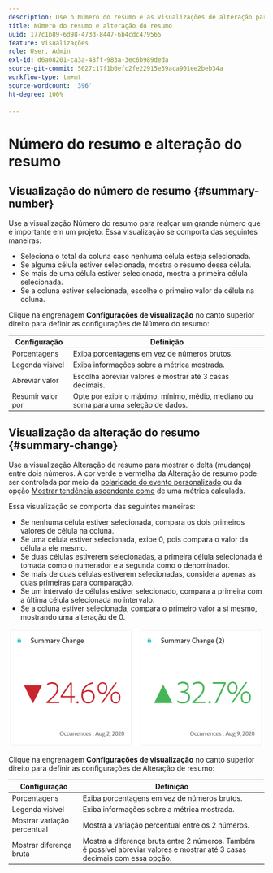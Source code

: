 ```yaml
---
description: Use o Número do resumo e as Visualizações de alteração para exibir pontos de dados importantes em um projeto.
title: Número do resumo e alteração do resumo
uuid: 177c1b89-6d98-473d-8447-6b4cdc479565
feature: Visualizações
role: User, Admin
exl-id: d6a08201-ca3a-48ff-983a-3ec6b989deda
source-git-commit: 5027c17f1b0efc2fe22915e39aca901ee2beb34a
workflow-type: tm+mt
source-wordcount: '396'
ht-degree: 100%

---
```


# Número do resumo e alteração do resumo

## Visualização do número de resumo {#summary-number}

Use a visualização Número do resumo para realçar um grande número que é importante em um projeto. Essa visualização se comporta das seguintes maneiras:

* Seleciona o total da coluna caso nenhuma célula esteja selecionada.
* Se alguma célula estiver selecionada, mostra o resumo dessa célula.
* Se mais de uma célula estiver selecionada, mostra a primeira célula selecionada.
* Se a coluna estiver selecionada, escolhe o primeiro valor de célula na coluna.

Clique na engrenagem **Configurações de visualização** no canto superior direito para definir as configurações de Número do resumo:

| Configuração | Definição |
|--- |--- |
| Porcentagens | Exiba porcentagens em vez de números brutos. |
| Legenda visível | Exiba informações sobre a métrica mostrada. |
| Abreviar valor | Escolha abreviar valores e mostrar até 3 casas decimais. |
| Resumir valor por | Opte por exibir o máximo, mínimo, médio, mediano ou soma para uma seleção de dados. |

## Visualização da alteração do resumo {#summary-change}

Use a visualização Alteração de resumo para mostrar o delta (mudança) entre dois números. A cor verde e vermelha da Alteração de resumo pode ser controlada por meio da [polaridade do evento personalizado](https://experienceleague.adobe.com/docs/analytics/admin/admin-tools/success-events/success-event.html?lang=pt-BR) ou da opção [Mostrar tendência ascendente como](https://experienceleague.adobe.com/docs/analytics/components/calculated-metrics/calcmetric-workflow/cm-build-metrics.html?lang=pt-BR) de uma métrica calculada.

Essa visualização se comporta das seguintes maneiras:

* Se nenhuma célula estiver selecionada, compara os dois primeiros valores de célula na coluna.
* Se uma célula estiver selecionada, exibe 0, pois compara o valor da célula a ele mesmo.
* Se duas células estiverem selecionadas, a primeira célula selecionada é tomada como o numerador e a segunda como o denominador.
* Se mais de duas células estiverem selecionadas, considera apenas as duas primeiras para comparação.
* Se um intervalo de células estiver selecionado, compara a primeira com a última célula selecionada no intervalo.
* Se a coluna estiver selecionada, compara o primeiro valor a si mesmo, mostrando uma alteração de 0.


![](assets/summary-change.png)


Clique na engrenagem **Configurações de visualização** no canto superior direito para definir as configurações de Alteração de resumo:

| Configuração | Definição |
|--- |--- |
| Porcentagens | Exiba porcentagens em vez de números brutos. |
| Legenda visível | Exiba informações sobre a métrica mostrada. |
| Mostrar variação percentual | Mostra a variação percentual entre os 2 números. |
| Mostrar diferença bruta | Mostra a diferença bruta entre 2 números. Também é possível abreviar valores e mostrar até 3 casas decimais com essa opção. |
